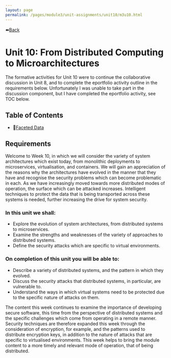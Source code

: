 ```yaml
---
layout: page
permalink: /pages/module3/unit-assignments/unit10/m3u10.html
---
```


⬅️[Back](/pages/module3.html)

# Unit 10: From Distributed Computing to Microarchitectures

The formative activities for Unit 10 were to continue the collaborative discussion in Unit 8, and to complete the eportfolio activity outline in the requirements below. Unfortunately I was unable to take part in the discussion component, but I have completed the eportfolio activity, see TOC below.


## Table of Contents

- 📃[Faceted Data](/pages/module3/unit-assignments/unit10/faceted-data.html)

## Requirements


Welcome to Week 10, in which we will consider the variety of system architectures which exist today, from monolithic deployments to microservices, virtualisation, and containers. We will gain an appreciation of the reasons why the architectures have evolved in the manner that they have and recognise the security problems which can become problematic in each. As we have increasingly moved towards more distributed modes of operation, the surface which can be attacked increases. Intelligent techniques to protect the data that is being transported across these systems is needed, further increasing the drive for system security.

### In this unit we shall:
- Explore the evolution of system architectures, from distributed systems to microservices.
- Examine the strengths and weaknesses of the variety of approaches to distributed systems.
- Define the security attacks which are specific to virtual environments.

### On completion of this unit you will be able to:
- Describe a variety of distributed systems, and the pattern in which they evolved.
- Discuss the security attacks that distributed systems, in particular, are vulnerable to.
- Understand the ways in which virtual systems need to be protected due to the specific nature of attacks on them.


The content this week continues to examine the importance of developing secure software, this time from the perspective of distributed systems and the specific challenges which come from operating in a remote manner. Security techniques are therefore expanded this week through the consideration of encryption, for example, and the patterns used to distribute encryption keys, in addition to the nature of attacks that are specific to virtualised environments. This week helps to bring the module content to a more timely and relevant mode of operation, that of being distributed.
